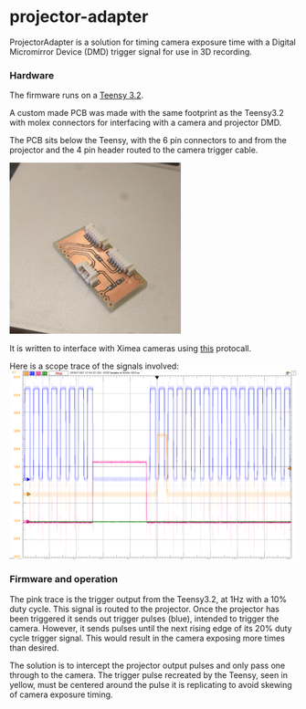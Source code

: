 # projector-adapter

ProjectorAdapter is a solution for timing camera exposure time with a Digital Micromirror Device (DMD) trigger signal for use in 3D recording.

### Hardware
The firmware runs on a [Teensy 3.2](https://www.pjrc.com/store/teensy32.html).

A custom made PCB was made with the same footprint as the Teensy3.2 with molex connectors for interfacing with a camera and projector DMD.

The PCB sits below the Teensy, with the 6 pin connectors to and from the projector and the 4 pin header routed to the camera trigger cable.

<img src="./images/v3pcb.jpg" width="300" height="300">

It is written to interface with Ximea cameras using [this](https://www.ximea.com/support/wiki/apis/XiAPI_Camera_Trigger_and_Synchronization_Signals) protocall.

Here is a scope trace of the signals involved: <img src="./images/scope-trace.png">

### Firmware and operation

The pink trace is the trigger output from the Teensy3.2, at 1Hz with a 10% duty cycle. This signal is routed to the projector. Once the projector has been triggered it sends out trigger pulses (blue), intended to trigger the camera. However, it sends pulses until the next rising edge of its 20% duty cycle trigger signal. This would result in the camera exposing more times than desired.

The solution is to intercept the projector output pulses and only pass one through to the camera. The trigger pulse recreated by the Teensy, seen in yellow, must be centered around the pulse it is replicating to avoid skewing of camera exposure timing. 
